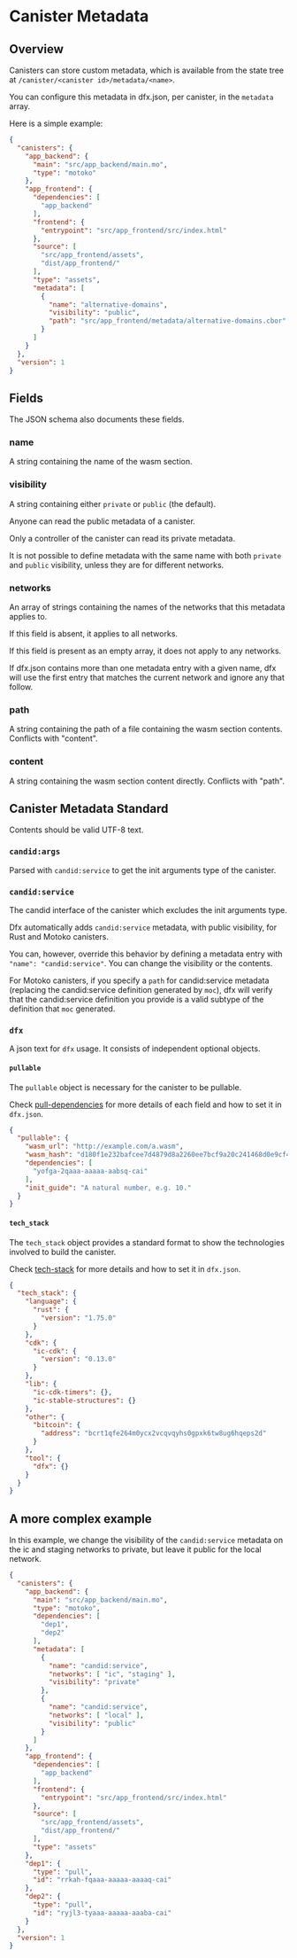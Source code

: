 # Canister Metadata

## Overview

Canisters can store custom metadata, which is available from the state tree at `/canister/<canister id>/metadata/<name>`.

You can configure this metadata in dfx.json, per canister, in the `metadata` array.

Here is a simple example:

```json
{
  "canisters": {
    "app_backend": {
      "main": "src/app_backend/main.mo",
      "type": "motoko"
    },
    "app_frontend": {
      "dependencies": [
        "app_backend"
      ],
      "frontend": {
        "entrypoint": "src/app_frontend/src/index.html"
      },
      "source": [
        "src/app_frontend/assets",
        "dist/app_frontend/"
      ],
      "type": "assets",
      "metadata": [
        {
          "name": "alternative-domains",
          "visibility": "public",
          "path": "src/app_frontend/metadata/alternative-domains.cbor"
        }
      ]
    }
  },
  "version": 1
}
```
## Fields

The JSON schema also documents these fields.

### name

A string containing the name of the wasm section.

### visibility

A string containing either `private` or `public` (the default).

Anyone can read the public metadata of a canister.

Only a controller of the canister can read its private metadata.

It is not possible to define metadata with the same name with both `private` and `public` visibility, unless they are for different networks.

### networks

An array of strings containing the names of the networks that this metadata applies to.

If this field is absent, it applies to all networks.

If this field is present as an empty array, it does not apply to any networks.

If dfx.json contains more than one metadata entry with a given name, dfx will use the first entry that matches the current network and ignore any that follow.

### path

A string containing the path of a file containing the wasm section contents. Conflicts with "content".

### content

A string containing the wasm section content directly. Conflicts with "path".

## Canister Metadata Standard

Contents should be valid UTF-8 text.

### `candid:args`

Parsed with `candid:service` to get the init arguments type of the canister.

### `candid:service`

The candid interface of the canister which excludes the init arguments type.

Dfx automatically adds `candid:service` metadata, with public visibility, for Rust and Motoko canisters.

You can, however, override this behavior by defining a metadata entry with `"name": "candid:service"`.  You can change the visibility or the contents.

For Motoko canisters, if you specify a `path` for candid:service metadata (replacing the candid:service definition generated by `moc`), dfx will verify that the candid:service definition you provide is a valid subtype of the definition that `moc` generated.

### `dfx`

A json text for `dfx` usage. It consists of independent optional objects.

#### `pullable`

The `pullable` object is necessary for the canister to be pullable.

Check [pull-dependencies](pull-dependencies.md#service-provider-workflow) for more details of each field
and how to set it in `dfx.json`.

```json
{
  "pullable": {
    "wasm_url": "http://example.com/a.wasm",
    "wasm_hash": "d180f1e232bafcee7d4879d8a2260ee7bcf9a20c241468d0e9cf4aa15ef8f312",
    "dependencies": [
      "yofga-2qaaa-aaaaa-aabsq-cai"
    ],
    "init_guide": "A natural number, e.g. 10."
  }
}
```

#### `tech_stack`

The `tech_stack` object provides a standard format to show the technologies involved to build the canister.

Check [tech-stack](tech-stack.md) for more details and how to set it in `dfx.json`.

```json
{
  "tech_stack": {
    "language": {
      "rust": {
        "version": "1.75.0"
      }
    },
    "cdk": {
      "ic-cdk": {
        "version": "0.13.0"
      }
    },
    "lib": {
      "ic-cdk-timers": {},
      "ic-stable-structures": {}
    },
    "other": {
      "bitcoin": {
        "address": "bcrt1qfe264m0ycx2vcqvqyhs0gpxk6tw8ug6hqeps2d"
      }
    },
    "tool": {
      "dfx": {}
    }
  }
}
```

## A more complex example

In this example, we change the visibility of the `candid:service` metadata on the ic and staging networks to private, but leave it public for the local network.

```json
{
  "canisters": {
    "app_backend": {
      "main": "src/app_backend/main.mo",
      "type": "motoko",
      "dependencies": [
        "dep1",
        "dep2"
      ],
      "metadata": [
        {
          "name": "candid:service",
          "networks": [ "ic", "staging" ],
          "visibility": "private"
        },
        {
          "name": "candid:service",
          "networks": [ "local" ],
          "visibility": "public"
        }
      ]
    },
    "app_frontend": {
      "dependencies": [
        "app_backend"
      ],
      "frontend": {
        "entrypoint": "src/app_frontend/src/index.html"
      },
      "source": [
        "src/app_frontend/assets",
        "dist/app_frontend/"
      ],
      "type": "assets"
    },
    "dep1": {
      "type": "pull",
      "id": "rrkah-fqaaa-aaaaa-aaaaq-cai"
    },
    "dep2": {
      "type": "pull",
      "id": "ryjl3-tyaaa-aaaaa-aaaba-cai"
    }
  },
  "version": 1
}
```
